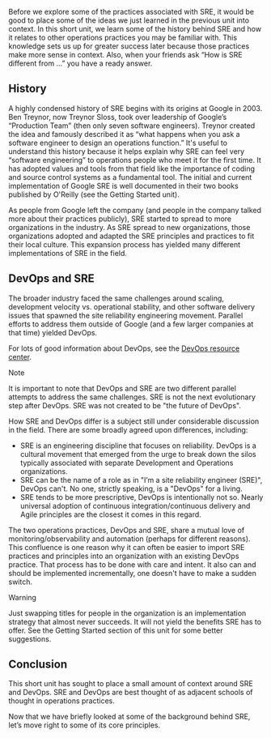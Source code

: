 Before we explore some of the practices associated with SRE, it would be good to place some of the ideas we just learned in the previous unit into context. In this short unit, we learn some of the history behind SRE and how it relates to other operations practices you may be familiar with. This knowledge sets us up for greater success later because those practices make more sense in context. Also, when your friends ask “How is SRE different from ...” you have a ready answer.

## History

A highly condensed history of SRE begins with its origins at Google in 2003. Ben Treynor, now Treynor Sloss, took over leadership of Google’s “Production Team” (then only seven software engineers). Treynor created the idea and famously described it as “what happens when you ask a software engineer to design an operations function.” It's useful to understand this history because it helps explain why SRE can feel very “software engineering” to operations people who meet it for the first time. It has adopted values and tools from that field like the importance of coding and source control systems as a fundamental tool. The initial and current implementation of Google SRE is well documented in their two books published by O'Reilly (see the Getting Started unit).

As people from Google left the company (and people in the company talked more about their practices publicly), SRE started to spread to more organizations in the industry. As SRE spread to new organizations, those organizations adopted and adapted the SRE principles and practices to fit their local culture. This expansion process has yielded many different implementations of SRE in the field. 

## DevOps and SRE

The broader industry faced the same challenges around scaling, development velocity vs. operational stability, and other software delivery issues that spawned the site reliability engineering movement. Parallel efforts to address them outside of Google (and a few larger companies at that time) yielded DevOps.

For lots of good information about DevOps, see the [DevOps resource center](/azure/devops/learn/).

> [!NOTE]
> It is important to note that DevOps and SRE are two different parallel attempts to address the same challenges. SRE is not the next evolutionary step after DevOps. SRE was not created to be "the future of DevOps".

How SRE and DevOps differ is a subject still under considerable discussion in the field. There are some broadly agreed upon differences, including:

- SRE is an engineering discipline that focuses on reliability. DevOps is a cultural movement that emerged from the urge to break down the silos typically associated with separate Development and Operations organizations.
- SRE can be the name of a role as in "I’m a site reliability engineer (SRE)", DevOps can't. No one, strictly speaking, is a "DevOps" for a living.
- SRE tends to be more prescriptive, DevOps is intentionally not so. Nearly universal adoption of continuous integration/continuous delivery and Agile principles are the closest it comes in this regard.

The two operations practices, DevOps and SRE, share a mutual love of monitoring/observability and automation (perhaps for different reasons). This confluence is one reason why it can often be easier to import SRE practices and principles into an organization with an existing DevOps practice. That process has to be done with care and intent. It also can and should be implemented incrementally, one doesn't have to make a sudden switch.

> [!WARNING]
> Just swapping titles for people in the organization is an implementation strategy that almost never succeeds. It will not yield the benefits SRE has to offer. See the Getting Started section of this unit for some better suggestions.

## Conclusion

This short unit has sought to place a small amount of context around SRE and DevOps. SRE and DevOps are best thought of as adjacent schools of thought in operations practices.

Now that we have briefly looked at some of the background behind SRE, let’s move right to some of its core principles.